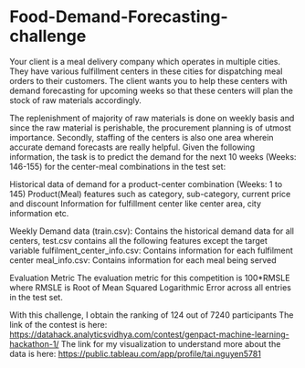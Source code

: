 # Food-Demand-Forecasting-challenge
Your client is a meal delivery company which operates in multiple cities. They have various fulfillment centers in these cities for dispatching meal orders to their customers. The client wants you to help these centers with demand forecasting for upcoming weeks so that these centers will plan the stock of raw materials accordingly.

The replenishment of majority of raw materials is done on weekly basis and since the raw material is perishable, the procurement planning is of utmost importance. Secondly, staffing of the centers is also one area wherein accurate demand forecasts are really helpful. Given the following information, the task is to predict the demand for the next 10 weeks (Weeks: 146-155) for the center-meal combinations in the test set:  

Historical data of demand for a product-center combination (Weeks: 1 to 145)
Product(Meal) features such as category, sub-category, current price and discount
Information for fulfillment center like center area, city information etc.
 

Weekly Demand data (train.csv): Contains the historical demand data for all centers, test.csv contains all the following features except the target variable
fulfilment_center_info.csv: Contains information for each fulfilment center
meal_info.csv: Contains information for each meal being served
 

Evaluation Metric
The evaluation metric for this competition is 100*RMSLE where RMSLE is Root of Mean Squared Logarithmic Error across all entries in the test set.

With this challenge, I obtain the ranking of 124 out of 7240 participants
The link of the contest is here: https://datahack.analyticsvidhya.com/contest/genpact-machine-learning-hackathon-1/
The link for my visualization to understand more about the data is here: https://public.tableau.com/app/profile/tai.nguyen5781
